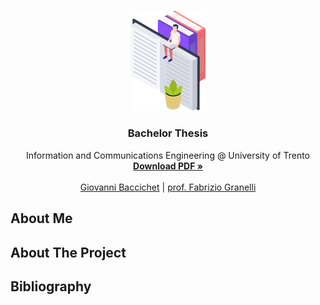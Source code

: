 <!--
*** Thanks for checking out the Best-README-Template. If you have a suggestion
*** that would make this better, please fork the repo and create a pull request
*** or simply open an issue with the tag "enhancement".
*** Thanks again! Now go create something AMAZING! :D
-->

<!-- PROJECT SHIELDS -->
<!--
*** I'm using markdown "reference style" links for readability.
*** Reference links are enclosed in brackets [ ] instead of parentheses ( ).
*** See the bottom of this document for the declaration of the reference variables
*** for contributors-url, forks-url, etc. This is an optional, concise syntax you may use.
*** https://www.markdownguide.org/basic-syntax/#reference-style-links
-->

<!-- PROJECT LOGO -->
<br />
<p align="center">
  <a href="https://github.com/GiovanniBaccichet">
    <img src="imgs/Books_PNG.png" alt="Logo" width="120">
  </a>

  <h3 align="center">Bachelor Thesis</h3>

  <p align="center">
    Information and Communications Engineering @ University of Trento
    <br />
    <a href=""><strong>Download PDF »</strong></a>
    <br />
    <br />
    <a href="">Giovanni Baccichet</a>
    |
    <a href="">prof. Fabrizio Granelli</a>
  </p>
</p>

<!-- ABOUT ME -->

## About Me

<!-- ABOUT The Project -->

## About The Project

<!-- BIBLIOGRAHPY -->

## Bibliography
